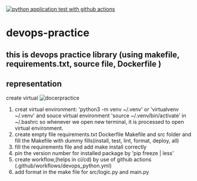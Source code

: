 [![python application test with github actions](https://github.com/Sgiriarun/devops-practice/actions/workflows/devops_python.yml/badge.svg)](https://github.com/Sgiriarun/devops-practice/actions/workflows/devops_python.yml)

# devops-practice
## this is devops practice library (using makefile, requirements.txt, source file, Dockerfile )
## representation 
create virtual 
![docerpractice](https://user-images.githubusercontent.com/38005622/193394734-291ff405-491e-4c70-b870-c6044ee95f0d.png)
1. creat virtual environment:
    'python3 -m venv ~/.venv' or 'virtualvenv ~/.venv'
    and souce virtual environment 'source ~/.venv/bin/activate' in ~/.bashrc 
    so whenever we open new terminal, it is processed to open virtual environment.
2. create empty file requirements.txt Dockerfile Makefile and src folder and fill the Makefile with 
    dummy fills(install, test, lint, format, deploy, all)
3. fill the requirements file and add make install correctly 
4. pin the version number for installed package by 'pip freeze | less'
5. create workflow,(helps in ci/cd) by use of github actions (.github/workflows/devops_python.yml)
6. add format in the make file for src/logic.py and main.py
